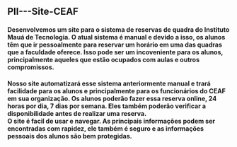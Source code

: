 ## PII---Site-CEAF

#### Desenvolvemos um site para o sistema de reservas de quadra do Instituto Mauá de Tecnologia. O atual sistema é manual e devido a isso, os alunos têm que ir pessoalmente para reservar um horário em uma das quadras que a faculdade oferece. Isso pode ser um incoveniente para os alunos, principalmente aqueles que estão ocupados com aulas e outros compromissos.<br>
#### Nosso site automatizará esse sistema anteriormente manual e trará facilidade para os alunos e principalmente para os funcionários do CEAF em sua organização. Os alunos poderão fazer essa reserva online, 24 horas por dia, 7 dias por semana. Eles também poderão verificar a disponibilidade antes de realizar uma reserva.<br>O site é facil de usar e navegar. As principais informações podem ser encontradas com rapidez, ele também é seguro e as informações pessoais dos alunos são bem protegidas.
